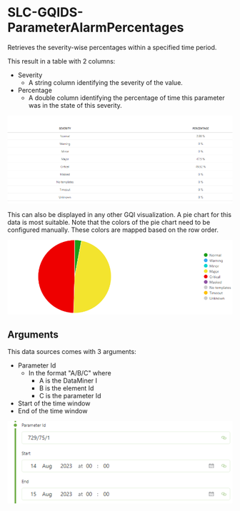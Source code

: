# SLC-GQIDS-ParameterAlarmPercentages

Retrieves the severity-wise percentages within a specified time period.

This result in a table with 2 columns:

- Severity
  - A string column identifying the severity of the value.
- Percentage
  - A double column identifying the percentage of time this parameter was in the state of this severity.

![Severities example](images/Severities.png)

This can also be displayed in any other GQI visualization. A pie chart for this data is most suitable. Note that the colors of the pie chart need to be configured manually. These colors are mapped based on the row order.

![Piechart example](images/PieChart.png)

## Arguments

This data sources comes with 3 arguments:

- Parameter Id
  - In the format "A/B/C" where
    - A is the DataMiner I
    - B is the element Id
    - C is the parameter Id
- Start of the time window
- End of the time window

![Arguments](images/Arguments.png)
